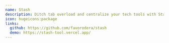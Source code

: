 ```yaml
---
name: Stash
description: Ditch tab overload and centralize your tech tools with Stash.
icon: hugeicons:package
links:
  github: https://github.com/favorodera/stash
  demo: https://stash-tool.vercel.app/
---
```


